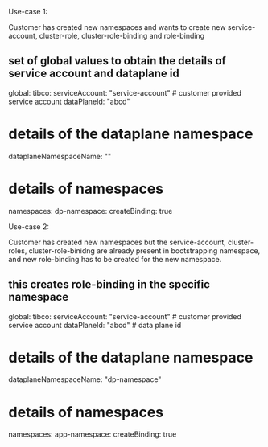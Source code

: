 Use-case 1:

Customer has created new namespaces and wants to create new service-account, cluster-role, cluster-role-binding and role-binding

## set of global values to obtain the details of service account and dataplane id
global:
  tibco:
    serviceAccount: "service-account" # customer provided service account
    dataPlaneId: "abcd"

# details of the dataplane namespace
dataplaneNamespaceName: ""

# details of namespaces
namespaces:
  dp-namespace:
    createBinding: true

Use-case 2:

Customer has created new namespaces but the service-account, cluster-roles, cluster-role-binidng are already present in bootstrapping namespace, and new role-binding has to be created for the new namespace.

## this creates role-binding in the specific namespace
global:
  tibco:
    serviceAccount: "service-account" # customer provided service account
    dataPlaneId: "abcd" # data plane id

# details of the dataplane namespace
dataplaneNamespaceName: "dp-namespace"

# details of namespaces
namespaces:
  app-namespace:
    createBinding: true